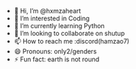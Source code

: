 - 👋 Hi, I’m @hxmzaheart
- 👀 I’m interested in Coding
- 🌱 I’m currently learning Python
- 💞️ I’m looking to collaborate on shutup
- 📫 How to reach me :discord(hamzao7)
- 😄 Pronouns: only2/genders
- ⚡ Fun fact: earth is not round
